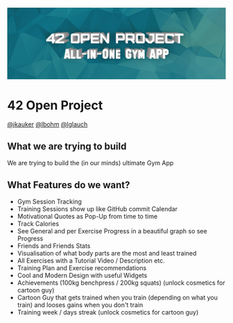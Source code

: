 <p align="center">
  <img src="./assets/gymAppGHDone.png" alt="Header" width="1000"/>
</p>

# 42 Open Project
[@jkauker](https://profile.intra.42.fr/users/jkauker) [@lbohm](https://profile.intra.42.fr/users/lbohm) [@lglauch](https://profile.intra.42.fr/users/lglauch)

## What we are trying to build
We are trying to build the (in our minds) ultimate Gym App

## What Features do we want?
- Gym Session Tracking
- Training Sessions show up like GitHub commit Calendar
- Motivational Quotes as Pop-Up from time to time
- Track Calories
- See General and per Exercise Progress in a beautiful graph so see Progress
- Friends and Friends Stats
- Visualisation of what body parts are the most and least trained
- All Exercises with a Tutorial Video / Description etc.
- Training Plan and Exercise recommendations
- Cool and Modern Design with useful Widgets
- Achievements (100kg benchpress / 200kg squats) (unlock cosmetics for cartoon guy)
- Cartoon Guy that gets trained when you train (depending on what you train) and looses gains when you don't train
- Training week / days streak (unlock cosmetics for cartoon guy)

